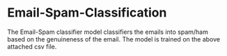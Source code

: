 # Email-Spam-Classification


The Email-Spam classifier model classifiers the emails into spam/ham based on the genuineness of the email. The model is trained on the above attached csv file.

